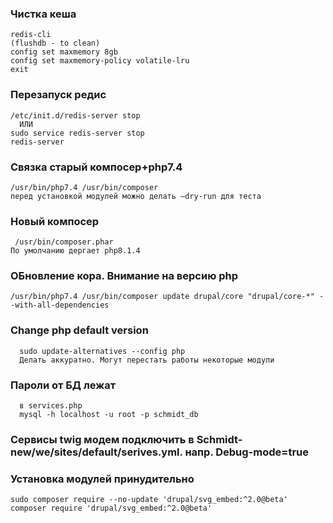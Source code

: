 ### Чистка кеша
	redis-cli
	(flushdb - to clean)
	config set maxmemory 8gb
	config set maxmemory-policy volatile-lru
	exit

### Перезапуск редис
	/etc/init.d/redis-server stop
      ИЛИ
	sudo service redis-server stop
	redis-server

### Связка старый компосер+php7.4
	/usr/bin/php7.4 /usr/bin/composer 
	перед установкой модулей можно делать —dry-run для теста

### Новый компосер 
	 /usr/bin/composer.phar
    По умолчанию дергает php8.1.4

### ОБновление кора. Внимание на версию php
    /usr/bin/php7.4 /usr/bin/composer update drupal/core "drupal/core-*" --with-all-dependencies
    

### Change php default version
      sudo update-alternatives --config php
      Делать аккуратно. Могут перестать работы некоторые модули

### Пароли от БД лежат 
      в services.php
      mysql -h localhost -u root -p schmidt_db

### Сервисы twig модем подключить в Schmidt-new/we/sites/default/serives.yml. напр. Debug-mode=true

### Установка модулей принудительно 
	sudo composer require --no-update 'drupal/svg_embed:^2.0@beta'
	composer require 'drupal/svg_embed:^2.0@beta'
